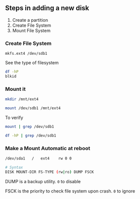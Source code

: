 ## Steps in adding a new disk

1. Create a partition
2. Create File System
3. Mount File System

### Create File System

```dev
mkfs.ext4 /dev/sdb1
```

See the type of filesystem

```bash
df -hP
blkid
```



### Mount it

```bash
mkdir /mnt/ext4

mount /dev/sdb1 /mnt/ext4
```

To verify

```bash
mount | grep /dev/sdb1

df -hP | grep /dev/sdb1
```

### Make a Mount Automatic at reboot

```bash
/dev/sda1	/	ext4	rw 0 0
```

```bash
# Syntax
DISK MOUNT-DIR FS-TYPE (rw|ro) DUMP FSCK
```

DUMP is a backup utility. `0` to disable

FSCK is the priority to check file system upon crash. `0` to ignore
